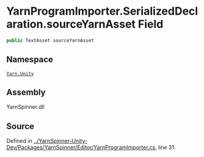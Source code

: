 <!-- This file was generated by a tool. Do not edit this file by hand. -->

# YarnProgramImporter.SerializedDeclaration.sourceYarnAsset Field


```csharp
public TextAsset sourceYarnAsset
```



## Namespace
[`Yarn.Unity`](/api/csharp/yarn.unity/README.md)

## Assembly
YarnSpinner.dll

## Source
Defined in [../YarnSpinner-Unity-Dev/Packages/YarnSpinner/Editor/YarnProgramImporter.cs](https://github.com/YarnSpinnerTool/YarnSpinner-Unity//blob/develop/Editor/YarnProgramImporter.cs#L31), line 31.
